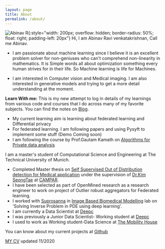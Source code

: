 ```yaml
---
layout: page
title: About
permalink: /about/
---
```


![Abinav R](../resources/me.jpg){:style="width: 200px; overflow: hidden; border-radius: 50%; float: right; padding-left: 20px"}
Hi, I am Abinav Ravi venkatakrishnan, Call me Abinav. 

* I am passionate about machine learning since I believe it is an excellent problem solver for non-geniuses who can't comprehend non-linearity in mathematics. It is Simple words all about optimization something every human strives for in their life. So Machine learning is life for Machines. 

* I am interested in  Computer vision and  Medical imaging. I am also interested in generative models and trying to get a more detail understanding at the moment. 

**Learn With me:**
This is my new attempt to log in details of my learnings from various code and courses that I do across many of my favorite subjects. You can find the notes on [Blog](https://abinavravi.github.io/). 

* My current learning aim is learning about federated learning and Differential privacy
* For federated learning. I am following papers and using Pysyft to implement some stuff (Demo Coming soon)
* I am following the course by Prof.Gautam Kamath on [Algorithms for Private data analysis](http://www.gautamkamath.com/CS860-fa2020.html)

I am a master's student of Computational Science and Engineering at The Technical University of Munich. 

* Completed Master thesis on [Self Supervised Out of Distribution detection for Medical application](../resources/thesis.pdf) under the supervision of [Dr.Kim SeongTae](http://campar.in.tum.de/Main/SeongTae) at [CAMPAR](http://campar.in.tum.de/Chair/ResearchGroupCamp).  
* I have been selected as part of OpenMined research as a research engineer to work on project of Outlier robust aggregators for Federated learning. 
* I worked with [Suprosanna](http://campar.in.tum.de/Main/SuprosannaShit) in [Image Based Biomedical Modelling](http://campar.in.tum.de/Chair/ResearchIBBM) lab on 'Solving Inverse Problem in PDE using deep learning'.
* I am currently a Data Scientist at [Deepc](http://deepc.ai/)
* I was previously a Junior Data Scientist- Working student at [Deepc](http://deepc.ai/)
* I used to work as Working student-Data Science at [The Mobility House](https://www.mobilityhouse.com/int_en/)

You can know about my current projects at [Github](https://github.com/AbinavRavi)

[MY CV](../resources/Abinavresume.pdf) updated 11/2020
